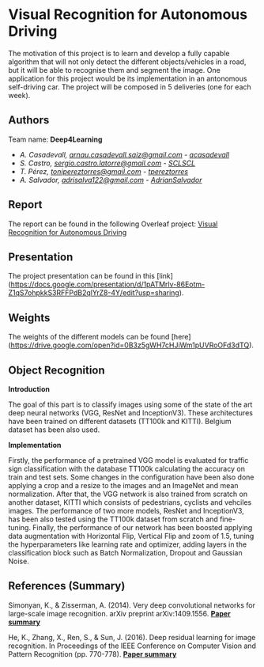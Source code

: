 # Visual Recognition for Autonomous Driving
The motivation of this project is to learn and develop a fully capable algorithm that will not only detect the different objects/vehicles in a road, but it will be able to recognise them and segment the image. One application for this project would be its implementation in an antonomous self-driving car. The project will be composed in 5 deliveries (one for each week).

## Authors
Team name: **Deep4Learning**
- _A. Casadevall, arnau.casadevall.saiz@gmail.com - [acasadevall](https://github.com/acasadevall)_
- _S. Castro, sergio.castro.latorre@gmail.com - [SCLSCL](https://github.com/SCLSCL)_
- _T. Pérez, tonipereztorres@gmail.com - [tpereztorres](https://github.com/tpereztorres)_
- _A. Salvador, adrisalva122@gmail.com - [AdrianSalvador](https://github.com/AdrianSalvador)_

## Report
The report can be found in the following Overleaf project: [Visual Recognition for Autonomous Driving](https://www.overleaf.com/read/wwstzqxkjcxb)

## Presentation
The project presentation can be found in this [link] (https://docs.google.com/presentation/d/1pATMrlv-86Eotm-Z1qS7ohpkkS3RFFPdB2qlYrZ8-4Y/edit?usp=sharing).

## Weights

The weights of the different models can be found [here] (https://drive.google.com/open?id=0B3z5gWH7cHJiWm1pUVRoOFd3dTQ).

## Object Recognition
**Introduction**

The goal of this part is to classify images using some of the state of the art deep neural networks (VGG, ResNet and InceptionV3). These architectures have been trained on different datasets (TT100k and KITTI). Belgium dataset has been also used.

**Implementation**

Firstly, the performance of a pretrained VGG model is evaluated for traffic sign classification with the database TT100k calculating the accuracy on train and test sets. Some changes in the configuration have been also done applying a crop and a resize to the images and an ImageNet and mean normalization. After that, the VGG network is also trained from scratch on another dataset, KITTI which consists of pedestrians, cyclists and vehciles images. 
The performance of two more models, ResNet and InceptionV3, has been also tested using the TT100k dataset from scratch and fine-tuning. 
Finally, the performance of our network has been boosted applying data augmentation with Horizontal Flip, Vertical Flip and zoom of 1.5, tuning the hyperparameters like learning rate and optimizer, adding layers in the classification block such as Batch Normalization, Dropout and Gaussian Noise.

## References (Summary)
Simonyan, K., & Zisserman, A. (2014). Very deep convolutional networks for large-scale image recognition. arXiv preprint arXiv:1409.1556. **[Paper summary](https://github.com/acasadevall/VR-Team4/blob/master/Summaries/VGG%20Summary.md)**

He, K., Zhang, X., Ren, S., & Sun, J. (2016). Deep residual learning for image recognition. In Proceedings of the IEEE Conference on Computer Vision and Pattern Recognition (pp. 770-778). **[Paper summary](https://github.com/acasadevall/VR-Team4/blob/master/Summaries/ResNet.md)**
